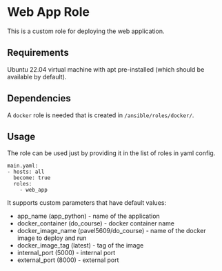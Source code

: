 # Web App Role

This is a custom role for deploying the web application.


## Requirements
Ubuntu 22.04 virtual machine with apt pre-installed (which should be available by default).


## Dependencies

A `docker` role is needed that is created in `/ansible/roles/docker/`.

## Usage

The role can be used just by providing it in the list of roles in yaml config.
```
main.yaml:
- hosts: all
  become: true
  roles:
    - web_app
```

It supports custom parameters that have default values:
* app_name (app_python) - name of the application 
* docker_container (do_course) - docker container name
* docker_image_name (pavel5609/do_course) - name of the docker image to deploy and run
* docker_image_tag (latest) - tag of the image
* internal_port (5000) - internal port
* external_port (8000) - external port